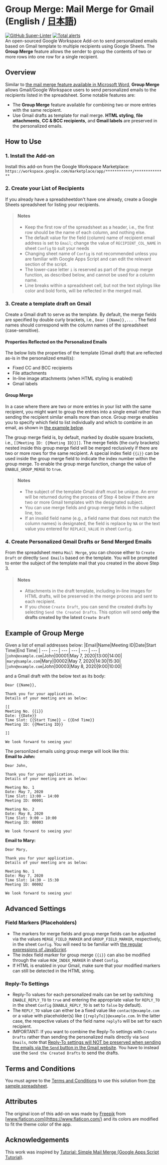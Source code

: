 # Group Merge: Mail Merge for Gmail (English / [日本語](https://github.com/ttsukagoshi/mail-merge-for-gmail/blob/main/README.ja.md))
[![GitHub Super-Linter](https://github.com/ttsukagoshi/mail-merge-for-gmail/workflows/Lint%20Code%20Base/badge.svg)](https://github.com/marketplace/actions/super-linter) [![Total alerts](https://img.shields.io/lgtm/alerts/g/ttsukagoshi/mail-merge-for-gmail.svg?logo=lgtm&logoWidth=18)](https://lgtm.com/projects/g/ttsukagoshi/mail-merge-for-gmail/alerts/)  
An open-sourced Google Workspace Add-on to send personalized emails based on Gmail template to multiple recipients using Google Sheets. The **Group Merge** feature allows the sender to group the contents of two or more rows into one row for a single recipient.

## Overview
Similar to [the mail merge feature available in Microsoft Word](https://support.office.com/en-us/article/use-mail-merge-for-bulk-email-letters-labels-and-envelopes-f488ed5b-b849-4c11-9cff-932c49474705), **Group Merge** allows Gmail/Google Workspace users to send personalized emails to the recipients listed in the spreadsheet. Some notable features are:  
- The **Group Merge** feature available for combining two or more entries with the same recipient.
- Use Gmail drafts as template for mail merge. **HTML styling**, **file attachments**, **CC & BCC recipients**, and **Gmail labels** are preserved in the personalized emails.

## How to Use
### 1. Install the Add-on
Install this add-on from the Google Workspace Marketplace: `https://workspace.google.com/marketplace/app/************/**************`

### 2. Create your List of Recipients
If you already have a spreadsheetdon't have one already, create a Google Sheets spreadsheet for listing your recipients.

<blockquote>
<h4>Notes</h4>
<ul>
    <li>Keep the first row of the spreadsheet as a header, i.e., the first row should be the name of each column, and nothing else.</li>
    <li>The default value for the field (column) name of recipient email address is set to <code>Email</code>; change the value of <code>RECIPIENT_COL_NAME</code> in sheet <code>Config</code> to suit your needs</li>
    <li>Changing sheet name of <code>Config</code> is not recommended unless you are familiar with Google Apps Script and can edit the relevant section of the script.</li>
    <li>The lower-case letter <code>i</code> is reserved as part of the group merge function, as described below, and cannot be used for a column name.</li>
    <li>Line breaks within a spreadsheet cell, but not the text stylings like color and bold fonts, will be reflected in the merged mail.</li>
</ul>
</blockquote>

### 3. Create a template draft on Gmail
Create a Gmail draft to serve as the template. By default, the merge fields are specified by double curly brackets, i.e., `Dear {{Name}},... `. The field names should correspond with the column names of the spreadsheet (case-sensitive).

#### Properties Reflected on the Personalized Emails
The below lists the properties of the template (Gmail draft) that are reflected as-is in the personalized email(s):  
- Fixed CC and BCC recipients
- File attachments
- In-line image attachments (when HTML styling is enabled)
- Gmail labels

#### Group Merge
In a case where there are two or more entries in your list with the same recipient, you might want to group the entries into a single email rather than sending the recipient similar emails more than once. Group merge enables you to specify which field to list individually and which to combine in an email, as shown in [the example below](https://github.com/ttsukagoshi/mail-merge-for-gmail#example-of-group-merge).

The group merge field is, by default, marked by double square brackets, i.e., `[[Meeting ID: {{Meeting ID}}]]`. The merge fields (the curly brackets) nested inside this group merge field will be merged reclusively if there are two or more rows for the same recipient. A special index field `{{i}}` can be used inside the group merge field to indicate the index number within the group merge. To enable the group merge function, change the value of `ENABLE_GROUP_MERGE` to `true`.

<blockquote>
    <h4>Notes</h4>
    <ul>
        <li>The subject of the template Gmail draft must be unique. An error will be returned during the process of Step 4 below if there are two or more Gmail templates with the designated subject.</li>
        <li>You can use merge fields and group merge fields in the subject line, too.</li>
        <li>If an invalid field name (e.g., a field name that does not match the column names) is designated, the field is replace by <code>NA</code> or the text value you entered for <code>REPLACE_VALUE</code> in sheet <code>Config</code>.</li>
    </ul>
</blockquote>

### 4. Create Personalized Gmail Drafts or Send Merged Emails
From the spreadsheet menu `Mail Merge`, you can choose either to `Create Draft` or directly `Send Emails` based on the template. You will be prompted to enter the subject of the template mail that you created in the above Step 3.

<blockquote>
    <h4>Notes</h4>
    <ul>
        <li>Attachments in the draft template, including in-line images for HTML drafts, will be preserved in the merge process and sent to each recipient.</li>
        <li>If you chose <code>Create Draft</code>, you can send the created drafts by selecting <code>Send the Created Drafts</code>. This option will send <strong>only the drafts created by the latest <code>Create Draft</code></strong></li>
    </ul>
</blockquote>

## Example of Group Merge
Given a list of email addresses below:
|Email|Name|Meeting ID|Date|Start Time|End Time|
| --- | --- | --- | --- | --- | --- |
|`john@example.com`|John|00001|May 7, 2020|13:00|14:00|
|`mary@sample.com`|Mary|00002|May 7, 2020|14:30|15:30|
|`john@example.com`|John|00003|May 8, 2020|9:00|10:00|

and a Gmail draft with the below text as its body:
```
Dear {{Name}},

Thank you for your application.
Details of your meeting are as below:

[[
Meeting No. {{i}}
Date: {{Date}}
Time Slot: {{Start Time}} – {{End Time}}
Meeting ID: {{Meeting ID}}

]]

We look forward to seeing you!
```

The personlized emails using group merge will look like this:  
**Email to John:**
```
Dear John,

Thank you for your application.
Details of your meeting are as below:

Meeting No. 1
Date: May 7, 2020
Time Slot: 13:00 – 14:00
Meeting ID: 00001

Meeting No. 2
Date: May 8, 2020
Time Slot: 9:00 – 10:00
Meeting ID: 00003

We look forward to seeing you!
```
**Email to Mary:**
```
Dear Mary,

Thank you for your application.
Details of your meeting are as below:

Meeting No. 1
Date: May 7, 2020
Time Slot: 14:30 – 15:30
Meeting ID: 00002

We look forward to seeing you!
```

## Advanced Settings
### Field Markers (Placeholders)
- The markers for merge fields and group merge fields can be adjusted via the values `MERGE_FIELD_MARKER` and `GROUP_FIELD_MARKER`, respectively, in the sheet `Config`. You will need to be familiar with [the regular expressions of JavaScript](https://developer.mozilla.org/en-US/docs/Web/JavaScript/Guide/Regular_Expressions).
- The index field marker for group merge `{{i}}` can also be modified through the value `ROW_INDEX_MARKER` in sheet `Config`.
- If HTML is enabled in your Gmail, make sure that your modified markers can still be detected in the HTML string.

### Reply-To Settings
- Reply-To values for each personalized mails can be set by switching `ENABLE_REPLY_TO` to `true` and entering the appropriate value for `REPLY_TO` in the sheet `Config` (`ENABLE_REPLY_TO` is set to `false` by default). 
- The `REPLY_TO` value can either be a fixed value like `contact@example.com` or a value with placeholder(s) like `{{replyTo}}@example.com`. In the latter case, the respective values of the field name `replyTo` will be set for each recipient.
- IMPORTANT: If you want to combine the Reply-To settings with `Create Drafts` rather than sending the personalized mails directly via `Send Emails`, note that [Reply-To settings will NOT be preserved when sending the emails via the `Send` button in the Gmail website](https://stackoverflow.com/questions/65878696/how-can-i-keep-the-reply-to-setting-in-gmail-drafts-created-by-gmailapp-createdr). You have to instead use the `Send the Created Drafts` to send the drafts.

## Terms and Conditions
You must agree to the [Terms and Conditions](https://ttsukagoshi.github.io/scriptable-assets/terms-and-conditions/) to use this solution from [the sample spreadsheet](https://docs.google.com/spreadsheets/d/1pVoKzoldYOaEXhbEmpsLJAZqmkB1IDncQ6rTXlbqETY/edit?usp=sharing).

## Attributes
The original icon of this add-on was made by [Freepik](https://www.freepik.com) from [www.flaticon.com](https://www.flaticon.com/) and its colors are modified to fit the theme color of the app.

## Acknowledgements
This work was inspired by [Tutorial: Simple Mail Merge (Google Apps Script Tutorial)](https://developers.google.com/apps-script/articles/mail_merge).
